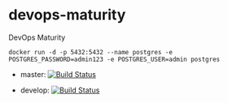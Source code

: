 # devops-maturity
DevOps Maturity 

```
docker run -d -p 5432:5432 --name postgres -e POSTGRES_PASSWORD=admin123 -e POSTGRES_USER=admin postgres
```

 * master: [![Build Status](https://travis-ci.org/icehofman/devops-maturity.svg?branch=master)](https://travis-ci.org/icehofman/devops-maturity)

 * develop: [![Build Status](https://travis-ci.org/icehofman/devops-maturity.svg?branch=develop)](https://travis-ci.org/icehofman/devops-maturity)
